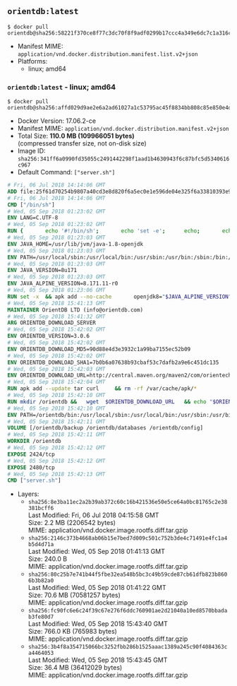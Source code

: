 ## `orientdb:latest`

```console
$ docker pull orientdb@sha256:58221f370ce8f77c3dc70f8f9adf0299b17ccc4a349e6dc7c1a316ca8324f97e
```

-	Manifest MIME: `application/vnd.docker.distribution.manifest.list.v2+json`
-	Platforms:
	-	linux; amd64

### `orientdb:latest` - linux; amd64

```console
$ docker pull orientdb@sha256:affd029d9ae2e6a2ad61027a1c53795ac45f8834bb808c85e850e4d959154b1b
```

-	Docker Version: 17.06.2-ce
-	Manifest MIME: `application/vnd.docker.distribution.manifest.v2+json`
-	Total Size: **110.0 MB (109966051 bytes)**  
	(compressed transfer size, not on-disk size)
-	Image ID: `sha256:341ff6a0990fd35055c2491442298f1aad1b4630943f6c87bfc5d5340616c967`
-	Default Command: `["server.sh"]`

```dockerfile
# Fri, 06 Jul 2018 14:14:06 GMT
ADD file:25f61d70254b9807a40cd3e8d820f6a5ec0e1e596de04e325f6a33810393e95a in / 
# Fri, 06 Jul 2018 14:14:06 GMT
CMD ["/bin/sh"]
# Wed, 05 Sep 2018 01:23:02 GMT
ENV LANG=C.UTF-8
# Wed, 05 Sep 2018 01:23:02 GMT
RUN { 		echo '#!/bin/sh'; 		echo 'set -e'; 		echo; 		echo 'dirname "$(dirname "$(readlink -f "$(which javac || which java)")")"'; 	} > /usr/local/bin/docker-java-home 	&& chmod +x /usr/local/bin/docker-java-home
# Wed, 05 Sep 2018 01:23:03 GMT
ENV JAVA_HOME=/usr/lib/jvm/java-1.8-openjdk
# Wed, 05 Sep 2018 01:23:03 GMT
ENV PATH=/usr/local/sbin:/usr/local/bin:/usr/sbin:/usr/bin:/sbin:/bin:/usr/lib/jvm/java-1.8-openjdk/jre/bin:/usr/lib/jvm/java-1.8-openjdk/bin
# Wed, 05 Sep 2018 01:23:03 GMT
ENV JAVA_VERSION=8u171
# Wed, 05 Sep 2018 01:23:03 GMT
ENV JAVA_ALPINE_VERSION=8.171.11-r0
# Wed, 05 Sep 2018 01:23:06 GMT
RUN set -x 	&& apk add --no-cache 		openjdk8="$JAVA_ALPINE_VERSION" 	&& [ "$JAVA_HOME" = "$(docker-java-home)" ]
# Wed, 05 Sep 2018 15:41:13 GMT
MAINTAINER OrientDB LTD (info@orientdb.com)
# Wed, 05 Sep 2018 15:41:32 GMT
ARG ORIENTDB_DOWNLOAD_SERVER
# Wed, 05 Sep 2018 15:42:02 GMT
ENV ORIENTDB_VERSION=3.0.6
# Wed, 05 Sep 2018 15:42:02 GMT
ENV ORIENTDB_DOWNLOAD_MD5=90d88e4d3e3932c1a99ba7155ec52b09
# Wed, 05 Sep 2018 15:42:02 GMT
ENV ORIENTDB_DOWNLOAD_SHA1=7b0b6a07638b93cbaf53c7dafb2a9e6c451dc135
# Wed, 05 Sep 2018 15:42:03 GMT
ENV ORIENTDB_DOWNLOAD_URL=http://central.maven.org/maven2/com/orientechnologies/orientdb-community/3.0.6/orientdb-community-3.0.6.tar.gz
# Wed, 05 Sep 2018 15:42:04 GMT
RUN apk add --update tar curl     && rm -rf /var/cache/apk/*
# Wed, 05 Sep 2018 15:42:10 GMT
RUN mkdir /orientdb &&   wget  $ORIENTDB_DOWNLOAD_URL   && echo "$ORIENTDB_DOWNLOAD_MD5 *orientdb-community-$ORIENTDB_VERSION.tar.gz" | md5sum -c -   && echo "$ORIENTDB_DOWNLOAD_SHA1 *orientdb-community-$ORIENTDB_VERSION.tar.gz" | sha1sum -c -   && tar -xvzf orientdb-community-$ORIENTDB_VERSION.tar.gz -C /orientdb --strip-components=1   && rm orientdb-community-$ORIENTDB_VERSION.tar.gz   && rm -rf /orientdb/databases/*
# Wed, 05 Sep 2018 15:42:10 GMT
ENV PATH=/orientdb/bin:/usr/local/sbin:/usr/local/bin:/usr/sbin:/usr/bin:/sbin:/bin:/usr/lib/jvm/java-1.8-openjdk/jre/bin:/usr/lib/jvm/java-1.8-openjdk/bin
# Wed, 05 Sep 2018 15:42:11 GMT
VOLUME [/orientdb/backup /orientdb/databases /orientdb/config]
# Wed, 05 Sep 2018 15:42:11 GMT
WORKDIR /orientdb
# Wed, 05 Sep 2018 15:42:12 GMT
EXPOSE 2424/tcp
# Wed, 05 Sep 2018 15:42:12 GMT
EXPOSE 2480/tcp
# Wed, 05 Sep 2018 15:42:13 GMT
CMD ["server.sh"]
```

-	Layers:
	-	`sha256:8e3ba11ec2a2b39ab372c60c16b421536e50e5ce64a0bc81765c2e38381bcff6`  
		Last Modified: Fri, 06 Jul 2018 04:15:58 GMT  
		Size: 2.2 MB (2206542 bytes)  
		MIME: application/vnd.docker.image.rootfs.diff.tar.gzip
	-	`sha256:2146c373b4668ab06b15e7bed7d009c501c752b3de4c71491e4fc1a4b5d4d71a`  
		Last Modified: Wed, 05 Sep 2018 01:41:13 GMT  
		Size: 240.0 B  
		MIME: application/vnd.docker.image.rootfs.diff.tar.gzip
	-	`sha256:80c25b7e741b44f5fbe32ea548b5bc3c49b59cde87cb61dfb823b8606b3b82a0`  
		Last Modified: Wed, 05 Sep 2018 01:41:22 GMT  
		Size: 70.6 MB (70581257 bytes)  
		MIME: application/vnd.docker.image.rootfs.diff.tar.gzip
	-	`sha256:fc90fc6e6c24f39c67e276f6ddc760901ae2d21040a10ed8570bbadab3fe80d7`  
		Last Modified: Wed, 05 Sep 2018 15:43:40 GMT  
		Size: 766.0 KB (765983 bytes)  
		MIME: application/vnd.docker.image.rootfs.diff.tar.gzip
	-	`sha256:3b4f8a354715066bc3252fbb286b1525aaac1389a245c90f4084363ca4464053`  
		Last Modified: Wed, 05 Sep 2018 15:43:45 GMT  
		Size: 36.4 MB (36412029 bytes)  
		MIME: application/vnd.docker.image.rootfs.diff.tar.gzip
